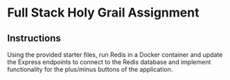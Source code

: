 # Full Stack Holy Grail Assignment

## Instructions

Using the provided starter files, run Redis in a Docker container and update the Express endpoints to connect to the Redis database and implement functionality for the plus/minus buttons of the application.
